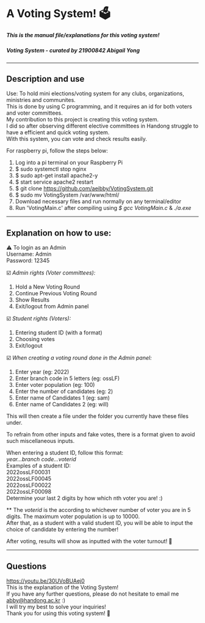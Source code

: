 # **A Voting System! 🗳️**
##### This is the manual file/explanations for this voting system!
##### Voting System - curated by 21900842 Abigail Yong 

------------------------------------------------------------------------------------------------------

## Description and use

Use: To hold mini elections/voting system for any clubs, organizations, ministries and communites.\
This is done by using C programming, and it requires an id for both voters and voter committees. \
My contribution to this project is creating this voting system. \
I did so after observing different elective committees in Handong struggle to have a efficient and quick voting system. \
With this system, you can vote and check results easily.


For raspberry pi, follow the steps below:
1. Log into a pi terminal on your Raspberry Pi
2. $ sudo systemctl stop nginx
3. $ sudo apt-get install apache2-y
4. $ start service apache2 restart
5. $ git clone https://github.com/aeibby/VotingSystem.git
6. $ sudo mv VotingSystem /var/www/html/
7. Download necessary files and run normally on any terminal/editor
8. Run 'VotingMain.c' after compiling using _$ gcc VotingMain.c_ & _./a.exe_

------------------------------------------------------------------------------------------------------

## Explanation on how to use:

⚠️ To login as an Admin \
Username: Admin \
Password: 12345

☑️ _Admin rights (Voter committees):_
1. Hold a New Voting Round
2. Continue Previous Voting Round
3. Show Results
4. Exit/logout from Admin panel

☑️ _Student rights (Voters):_
1. Entering student ID (with a format)
2. Choosing votes
3. Exit/logout

☑️ _When creating a voting round done in the Admin panel:_
1. Enter year (eg: 2022)
2. Enter branch code in 5 letters (eg: ossLF)
3. Enter voter population (eg: 100)
4. Enter the number of candidates (eg: 2)
5. Enter name of Candidates 1 (eg: sam)
6. Enter name of Candidates 2 (eg: will)

This will then create a file under the folder you currently have these files under.

To refrain from other inputs and fake votes, there is a format given to avoid such miscellaneous inputs.

When entering a student ID, follow this format: \
_year...branch code...voterid_ \
Examples of a student ID: \
2022ossLF00031 \
2022ossLF00045 \
2022ossLF00022 \
2022ossLF00098 \
Determine your last 2 digits by how which nth voter you are! :)


** The _voterid_ is the according to whichever number of voter you are in 5 digits. The maximum voter population is up to 10000. \
After that, as a student with a valid student ID, you will be able to input the choice of candidate by entering the number!

After voting, results will show as inputted with the voter turnout! 🥇

-----------------------------------------------------------------------------------------------------

## Questions 
https://youtu.be/30UVoBUAej0 \
This is the explanation of the Voting System! \
If you have any further questions, please do not hesitate to email me abby@handong.ac.kr :) \
I will try my best to solve your inquiries! \
Thank you for using this voting system! 🥰




